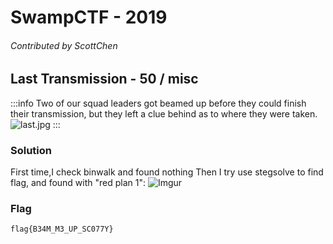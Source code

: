 # SwampCTF - 2019
###### Contributed by ScottChen

## Last Transmission - 50 / misc

:::info
Two of our squad leaders got beamed up before they could finish their transmission, but they left a clue behind as to where they were taken.
![last.jpg](https://i.imgur.com/XLfXNW0.jpg)
:::

### Solution
First time,I check binwalk and found nothing
Then I try use stegsolve to find flag, and found with "red plan 1":
![Imgur](https://i.imgur.com/9FLwc21.png)

### Flag
```flag{B34M_M3_UP_SC077Y}```